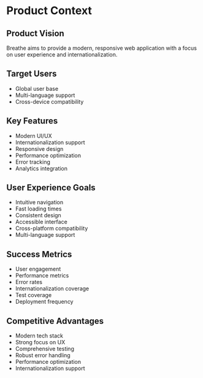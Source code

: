 # Product Context

## Product Vision
Breathe aims to provide a modern, responsive web application with a focus on user experience and internationalization.

## Target Users
- Global user base
- Multi-language support
- Cross-device compatibility

## Key Features
- Modern UI/UX
- Internationalization support
- Responsive design
- Performance optimization
- Error tracking
- Analytics integration

## User Experience Goals
- Intuitive navigation
- Fast loading times
- Consistent design
- Accessible interface
- Cross-platform compatibility
- Multi-language support

## Success Metrics
- User engagement
- Performance metrics
- Error rates
- Internationalization coverage
- Test coverage
- Deployment frequency

## Competitive Advantages
- Modern tech stack
- Strong focus on UX
- Comprehensive testing
- Robust error handling
- Performance optimization
- Internationalization support 